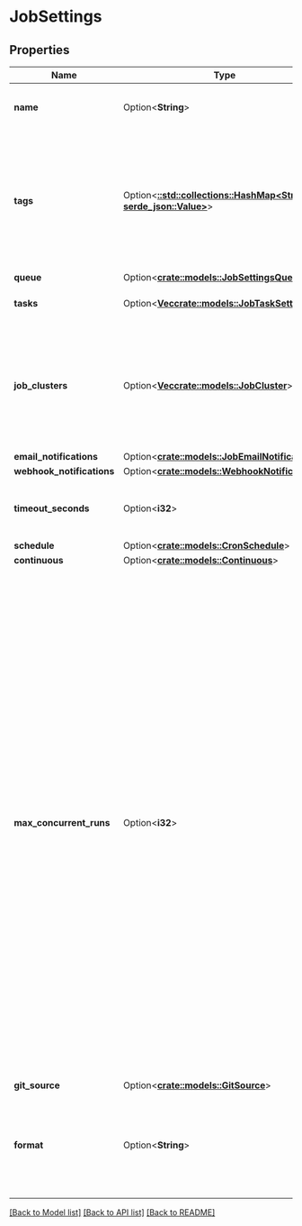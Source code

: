 # JobSettings

## Properties

Name | Type | Description | Notes
------------ | ------------- | ------------- | -------------
**name** | Option<**String**> | An optional name for the job. | [optional][default to Untitled]
**tags** | Option<[**::std::collections::HashMap<String, serde_json::Value>**](serde_json::Value.md)> | A map of tags associated with the job. These are forwarded to the cluster as cluster tags for jobs clusters, and are subject to the same limitations as cluster tags. A maximum of 25 tags can be added to the job. | [optional][default to {}]
**queue** | Option<[**crate::models::JobSettingsQueue**](JobSettings_queue.md)> |  | [optional]
**tasks** | Option<[**Vec<crate::models::JobTaskSettings>**](JobTaskSettings.md)> | A list of task specifications to be executed by this job. | [optional]
**job_clusters** | Option<[**Vec<crate::models::JobCluster>**](JobCluster.md)> | A list of job cluster specifications that can be shared and reused by tasks of this job. Libraries cannot be declared in a shared job cluster. You must declare dependent libraries in task settings. | [optional]
**email_notifications** | Option<[**crate::models::JobEmailNotifications**](JobEmailNotifications.md)> |  | [optional]
**webhook_notifications** | Option<[**crate::models::WebhookNotifications**](WebhookNotifications.md)> |  | [optional]
**timeout_seconds** | Option<**i32**> | An optional timeout applied to each run of this job. The default behavior is to have no timeout. | [optional]
**schedule** | Option<[**crate::models::CronSchedule**](CronSchedule.md)> |  | [optional]
**continuous** | Option<[**crate::models::Continuous**](Continuous.md)> |  | [optional]
**max_concurrent_runs** | Option<**i32**> | An optional maximum allowed number of concurrent runs of the job.  Set this value if you want to be able to execute multiple runs of the same job concurrently. This is useful for example if you trigger your job on a frequent schedule and want to allow consecutive runs to overlap with each other, or if you want to trigger multiple runs which differ by their input parameters.  This setting affects only new runs. For example, suppose the job’s concurrency is 4 and there are 4 concurrent active runs. Then setting the concurrency to 3 won’t kill any of the active runs. However, from then on, new runs are skipped unless there are fewer than 3 active runs.  This value cannot exceed 1000\\. Setting this value to 0 causes all new runs to be skipped. The default behavior is to allow only 1 concurrent run. | [optional]
**git_source** | Option<[**crate::models::GitSource**](GitSource.md)> |  | [optional]
**format** | Option<**String**> | Used to tell what is the format of the job. This field is ignored in Create/Update/Reset calls. When using the Jobs API 2.1 this value is always set to `\"MULTI_TASK\"`. | [optional]

[[Back to Model list]](../README.md#documentation-for-models) [[Back to API list]](../README.md#documentation-for-api-endpoints) [[Back to README]](../README.md)



